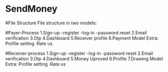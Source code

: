 # SendMoney


#File Structure 
File structure in two models:

#Payer-Process 
1.Sign-up
  -register 
  -log-in
  -password reset
2.Email verification 
3.Otp
4.Dashboard
5.Receiver profile
6.Payment Model
Extra: Profile setting 
      :Rate us
     
     
 #Receiver-process 
1.Sign-up
  -register 
  -log-in
  -password reset
2.Email verification 
3.Otp
4.Dashboard
5.Money Uproved
6.Profile
7.Drawing Model
Extra: Profile setting 
      :Rate us


